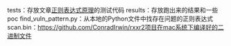 tests：存放文章[正则表达式原理](http://www.leveryd.top/2021-01-24-%E6%AD%A3%E5%88%99%E8%A1%A8%E8%BE%BE%E5%BC%8F%E5%8E%9F%E7%90%86/)的测试代码
results：存放跑出来的结果和一些poc
find_vuln_pattern.py：从本地的Python文件中找存在问题的正则表达式
scan.bin：https://github.com/ConradIrwin/rxxr2项目在mac系统下编译好的二进制文件